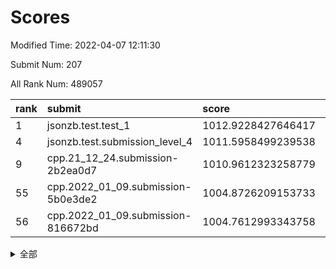 # Scores

Modified Time: 2022-04-07 12:11:30

Submit Num: 207

All Rank Num: 489057

| rank |               submit               |       score        |       sigma        | pk_num |
| :--- | :--------------------------------- | :----------------- | :----------------- | :----- |
| 1    | jsonzb.test.test_1                 | 1012.9228427646417 | 0.8201966783443883 | 9450   |
| 4    | jsonzb.test.submission_level_4     | 1011.5958499239538 | 0.7607412547404638 | 9452   |
| 9    | cpp.21_12_24.submission-2b2ea0d7   | 1010.9612323258779 | 0.7808838503147867 | 9450   |
| 55   | cpp.2022_01_09.submission-5b0e3de2 | 1004.8726209153733 | 0.727087614206967  | 9453   |
| 56   | cpp.2022_01_09.submission-816672bd | 1004.7612993343758 | 0.7088608975068886 | 9451   |


<details>
<summary>全部</summary>

| rank |                 submit                 |       score        |       sigma        | pk_num |
| :--- | :------------------------------------- | :----------------- | :----------------- | :----- |
| 1    | jsonzb.test.test_1                     | 1012.9228427646417 | 0.8201966783443883 | 9450   |
| 2    | gobigger.level_3.submission_level_3_23 | 1012.1998763951894 | 0.7782406049691907 | 9452   |
| 3    | gobigger.level_3.submission_level_3_12 | 1011.9146718687605 | 0.7597350182984602 | 9454   |
| 4    | jsonzb.test.submission_level_4         | 1011.5958499239538 | 0.7607412547404638 | 9452   |
| 5    | gobigger.level_3.submission_level_3_48 | 1011.5038284180677 | 0.7788197096907145 | 9448   |
| 6    | gobigger.level_3.submission_level_3_17 | 1011.4841074053924 | 0.7870316220893486 | 9453   |
| 7    | gobigger.level_3.submission_level_3_9  | 1011.2013148392795 | 0.7580018535506299 | 9449   |
| 8    | gobigger.level_3.submission_level_3_39 | 1011.1714882645801 | 0.7780162877443499 | 9450   |
| 9    | cpp.21_12_24.submission-2b2ea0d7       | 1010.9612323258779 | 0.7808838503147867 | 9450   |
| 10   | gobigger.level_3.submission_level_3_8  | 1010.9422569173604 | 0.7606280605376423 | 9451   |
| 11   | gobigger.level_3.submission_level_3_41 | 1010.8433074893588 | 0.750940485370718  | 9450   |
| 12   | gobigger.level_3.submission_level_3_26 | 1010.6985343861562 | 0.7825199642964478 | 9452   |
| 13   | gobigger.level_3.submission_level_3_25 | 1010.6820379082318 | 0.7797025587761572 | 9446   |
| 14   | gobigger.level_3.submission_level_3_37 | 1010.6645697232566 | 0.7851557684787689 | 9450   |
| 15   | gobigger.level_3.submission_level_3_3  | 1010.635456814931  | 0.7662774352786361 | 9448   |
| 16   | gobigger.level_3.submission_level_3_35 | 1010.5190680908283 | 0.7496770399214758 | 9451   |
| 17   | gobigger.level_3.submission_level_3_13 | 1010.4910224192913 | 0.777055818644039  | 9452   |
| 18   | gobigger.level_3.submission_level_3_31 | 1010.4761560065125 | 0.7800599807650918 | 9448   |
| 19   | gobigger.level_3.submission_level_3_22 | 1010.4183502596595 | 0.7928701606354579 | 9451   |
| 20   | gobigger.level_3.submission_level_3_47 | 1010.3288852115651 | 0.75927575044685   | 9448   |
| 21   | gobigger.level_3.submission_level_3_10 | 1010.2629837669972 | 0.7517387585703994 | 9455   |
| 22   | gobigger.level_3.submission_level_3_32 | 1010.2509131230613 | 0.769381564149639  | 9450   |
| 23   | gobigger.level_3.submission_level_3_15 | 1010.2371267044226 | 0.7707289044525947 | 9452   |
| 24   | gobigger.level_3.submission_level_3_43 | 1010.1122850194675 | 0.7662721746554607 | 9452   |
| 25   | gobigger.level_3.submission_level_3_36 | 1009.9743808813054 | 0.7667525601252629 | 9452   |
| 26   | gobigger.level_3.submission_level_3_30 | 1009.9513401635209 | 0.7600855939335684 | 9450   |
| 27   | gobigger.level_3.submission_level_3_40 | 1009.9489003956946 | 0.7517197027457246 | 9455   |
| 28   | gobigger.level_3.submission_level_3_46 | 1009.893795700855  | 0.7433196302543682 | 9452   |
| 29   | gobigger.level_3.submission_level_3_19 | 1009.877629513289  | 0.7559111144111241 | 9450   |
| 30   | gobigger.level_3.submission_level_3_49 | 1009.8497368165301 | 0.7403919618105926 | 9448   |
| 31   | gobigger.level_3.submission_level_3_7  | 1009.7721476301086 | 0.7605972309816881 | 9452   |
| 32   | gobigger.level_3.submission_level_3_0  | 1009.763731027061  | 0.751156211874749  | 9453   |
| 33   | gobigger.level_3.submission_level_3_29 | 1009.7114863161771 | 0.7308296373390919 | 9445   |
| 34   | gobigger.level_3.submission_level_3_11 | 1009.7109393620493 | 0.7516290923638566 | 9449   |
| 35   | gobigger.level_3.submission_level_3_42 | 1009.671796728233  | 0.7662043638086388 | 9449   |
| 36   | gobigger.level_3.submission_level_3_6  | 1009.6633474721947 | 0.7741710767787758 | 9452   |
| 37   | gobigger.level_3.submission_level_3_14 | 1009.6419429685624 | 0.748205411097307  | 9447   |
| 38   | gobigger.level_3.submission_level_3_27 | 1009.6273736677148 | 0.7659439285948797 | 9447   |
| 39   | gobigger.level_3.submission_level_3_21 | 1009.6120676286716 | 0.7524098203034301 | 9449   |
| 40   | gobigger.level_3.submission_level_3_18 | 1009.4548829471177 | 0.7693740825938872 | 9449   |
| 41   | gobigger.level_3.submission_level_3_44 | 1009.3340280315333 | 0.7621371062128133 | 9457   |
| 42   | gobigger.level_3.submission_level_3_2  | 1009.2270911777831 | 0.7549517286184767 | 9448   |
| 43   | gobigger.level_3.submission_level_3_24 | 1009.2185065899092 | 0.7440245749633136 | 9452   |
| 44   | gobigger.level_3.submission_level_3_33 | 1009.2041313577038 | 0.7394752434804895 | 9452   |
| 45   | gobigger.level_3.submission_level_3_28 | 1009.200161574196  | 0.7311119344617534 | 9451   |
| 46   | gobigger.level_3.submission_level_3_20 | 1009.0767555553073 | 0.7483677894367362 | 9452   |
| 47   | gobigger.level_3.submission_level_3_45 | 1009.0670814569037 | 0.7533478971700391 | 9450   |
| 48   | gobigger.level_3.submission_level_3_4  | 1009.0555135617478 | 0.7438870967007383 | 9452   |
| 49   | gobigger.level_3.submission_level_3_16 | 1008.9784176529117 | 0.7600915470593058 | 9451   |
| 50   | gobigger.level_3.submission_level_3_5  | 1008.8648503111433 | 0.7477086545167234 | 9449   |
| 51   | gobigger.level_3.submission_level_3_34 | 1008.6705822172171 | 0.7477692813958202 | 9449   |
| 52   | gobigger.level_3.submission_level_3_38 | 1008.4958787722222 | 0.7508874141474684 | 9451   |
| 53   | gobigger.level_3.submission_level_3_1  | 1008.3518116937917 | 0.7397991372624558 | 9449   |
| 54   | gobigger.level_1.submission_level_1_45 | 1005.3079437459779 | 0.725472498446206  | 9452   |
| 55   | cpp.2022_01_09.submission-5b0e3de2     | 1004.8726209153733 | 0.727087614206967  | 9453   |
| 56   | cpp.2022_01_09.submission-816672bd     | 1004.7612993343758 | 0.7088608975068886 | 9451   |
| 57   | gobigger.level_1.submission_level_1_10 | 1004.7356461681848 | 0.7118769803551392 | 9448   |
| 58   | gobigger.level_1.submission_level_1_35 | 1004.6728664533273 | 0.7173761775346706 | 9449   |
| 59   | gobigger.level_1.submission_level_1_16 | 1004.6540828746337 | 0.7082411719736835 | 9449   |
| 60   | gobigger.level_1.submission_level_1_37 | 1004.4253180577609 | 0.7218859855174503 | 9442   |
| 61   | gobigger.level_1.submission_level_1_43 | 1004.4087888430047 | 0.7118184367229091 | 9453   |
| 62   | gobigger.level_1.submission_level_1_38 | 1004.3373406998561 | 0.7067743731806946 | 9450   |
| 63   | gobigger.level_1.submission_level_1_9  | 1004.2116380630251 | 0.7087018711492412 | 9453   |
| 64   | gobigger.level_1.submission_level_1_49 | 1004.1967853729619 | 0.7215311714021332 | 9454   |
| 65   | gobigger.level_1.submission_level_1_23 | 1003.9709327611426 | 0.7190389759056937 | 9453   |
| 66   | gobigger.level_1.submission_level_1_18 | 1003.9432377807918 | 0.7185444282422099 | 9454   |
| 67   | gobigger.level_1.submission_level_1_4  | 1003.8875358132829 | 0.7194265471018185 | 9446   |
| 68   | gobigger.level_1.submission_level_1_25 | 1003.8512839115112 | 0.7176748794428801 | 9449   |
| 69   | gobigger.level_1.submission_level_1_1  | 1003.7382326601916 | 0.7143937541341795 | 9454   |
| 70   | gobigger.level_1.submission_level_1_6  | 1003.6939483032334 | 0.7240605674913446 | 9448   |
| 71   | gobigger.level_1.submission_level_1_11 | 1003.6919132251628 | 0.7158652427762492 | 9451   |
| 72   | gobigger.level_1.submission_level_1_0  | 1003.649904920305  | 0.7230298700294279 | 9450   |
| 73   | gobigger.level_1.submission_level_1_41 | 1003.5007796336955 | 0.7128235086748482 | 9454   |
| 74   | gobigger.level_1.submission_level_1_42 | 1003.4663938866712 | 0.7096349329339049 | 9449   |
| 75   | gobigger.level_1.submission_level_1_2  | 1003.4484712007063 | 0.7187127494976792 | 9449   |
| 76   | gobigger.level_1.submission_level_1_28 | 1003.4396723390095 | 0.703545857639981  | 9456   |
| 77   | gobigger.level_1.submission_level_1_33 | 1003.2666978001084 | 0.7248833682049606 | 9455   |
| 78   | gobigger.level_1.submission_level_1_19 | 1003.2230241857494 | 0.7126765468038442 | 9449   |
| 79   | gobigger.level_1.submission_level_1_48 | 1003.1953386805023 | 0.7161759187391827 | 9449   |
| 80   | gobigger.level_1.submission_level_1_36 | 1003.1327668538812 | 0.7076128654161156 | 9451   |
| 81   | gobigger.level_1.submission_level_1_47 | 1003.1325542385047 | 0.7074855048780707 | 9445   |
| 82   | gobigger.level_1.submission_level_1_27 | 1003.127020454036  | 0.7175891281500029 | 9450   |
| 83   | gobigger.level_1.submission_level_1_17 | 1003.0756646957834 | 0.7117435349489539 | 9451   |
| 84   | gobigger.level_1.submission_level_1_3  | 1003.0333375610975 | 0.7182846767015034 | 9453   |
| 85   | gobigger.level_1.submission_level_1_29 | 1003.0141870002286 | 0.712315523613184  | 9455   |
| 86   | gobigger.level_1.submission_level_1_24 | 1002.901954854122  | 0.7205794045193212 | 9450   |
| 87   | gobigger.level_1.submission_level_1_20 | 1002.860418940448  | 0.7061150858816932 | 9452   |
| 88   | gobigger.level_1.submission_level_1_21 | 1002.8511331217958 | 0.716895813482382  | 9453   |
| 89   | gobigger.level_1.submission_level_1_30 | 1002.8293364341346 | 0.7191960161544677 | 9449   |
| 90   | gobigger.level_1.submission_level_1_39 | 1002.8190825122076 | 0.7138385289631866 | 9454   |
| 91   | gobigger.level_1.submission_level_1_44 | 1002.8153470712131 | 0.7122036779803881 | 9454   |
| 92   | gobigger.level_1.submission_level_1_34 | 1002.7875504502902 | 0.7265043505584354 | 9454   |
| 93   | gobigger.level_1.submission_level_1_26 | 1002.7363240466996 | 0.7149037488317527 | 9450   |
| 94   | gobigger.level_1.submission_level_1_15 | 1002.7110806499388 | 0.7033791128382306 | 9448   |
| 95   | gobigger.level_1.submission_level_1_7  | 1002.659869152895  | 0.714407023121809  | 9454   |
| 96   | gobigger.level_1.submission_level_1_13 | 1002.636608400408  | 0.7125425899497756 | 9451   |
| 97   | gobigger.level_1.submission_level_1_40 | 1002.6342200448298 | 0.7158136551695846 | 9450   |
| 98   | gobigger.level_1.submission_level_1_31 | 1002.5062825843205 | 0.6960891689660276 | 9446   |
| 99   | gobigger.level_1.submission_level_1_22 | 1002.500091674057  | 0.7113779259489212 | 9451   |
| 100  | gobigger.level_1.submission_level_1_5  | 1002.3891206638363 | 0.7133751639027631 | 9451   |
| 101  | gobigger.level_1.submission_level_1_14 | 1002.285283606273  | 0.7116539967394866 | 9451   |
| 102  | gobigger.level_1.submission_level_1_12 | 1002.2676124087727 | 0.7171839759051565 | 9449   |
| 103  | gobigger.level_1.submission_level_1_46 | 1002.0495815922488 | 0.7134960656924666 | 9451   |
| 104  | gobigger.level_1.submission_level_1_32 | 1001.9884151670134 | 0.7049078884343457 | 9448   |
| 105  | gobigger.level_1.submission_level_1_8  | 1001.8859639446393 | 0.7198728979512641 | 9448   |
| 106  | gobigger.random.submission_random_33   | 997.1707000644049  | 0.7158788646644435 | 9454   |
| 107  | gobigger.random.submission_random_3    | 997.1180857256645  | 0.7079624950619446 | 9451   |
| 108  | gobigger.random.submission_random_21   | 997.0493219667333  | 0.716351620043818  | 9447   |
| 109  | gobigger.random.submission_random_2    | 996.9639137867989  | 0.7006516396421263 | 9453   |
| 110  | gobigger.random.submission_random_49   | 996.7774727560418  | 0.7171831294225459 | 9455   |
| 111  | gobigger.random.submission_random_7    | 996.7223391118404  | 0.7154851520979723 | 9451   |
| 112  | gobigger.random.submission_random_35   | 996.7155756213963  | 0.7163342971062312 | 9448   |
| 113  | gobigger.random.submission_random_25   | 996.6173148019635  | 0.708526705895908  | 9449   |
| 114  | gobigger.random.submission_random_30   | 996.5956446612248  | 0.7233461682933756 | 9449   |
| 115  | gobigger.random.submission_random_29   | 996.593128964262   | 0.7069629521906153 | 9449   |
| 116  | gobigger.random.submission_random_14   | 996.581048557439   | 0.7167377933672703 | 9454   |
| 117  | gobigger.random.submission_random_36   | 996.5660665052351  | 0.7085308252567124 | 9454   |
| 118  | gobigger.random.submission_random_23   | 996.5065112546437  | 0.7190471984172101 | 9450   |
| 119  | gobigger.random.submission_random_20   | 996.4127865464999  | 0.7037178498392324 | 9447   |
| 120  | gobigger.random.submission_random_40   | 996.3673102775732  | 0.709460936633164  | 9451   |
| 121  | gobigger.random.submission_random_17   | 996.300644136646   | 0.7113382941182691 | 9451   |
| 122  | gobigger.random.submission_random_43   | 996.2447282528587  | 0.7083349794417136 | 9445   |
| 123  | gobigger.random.submission_random_16   | 996.2260081578107  | 0.7092605455805882 | 9451   |
| 124  | gobigger.random.submission_random_6    | 996.2074971085862  | 0.7067811423855885 | 9449   |
| 125  | gobigger.random.submission_random_28   | 996.1810564405732  | 0.7177765661353378 | 9455   |
| 126  | gobigger.random.submission_random_8    | 996.171582535408   | 0.7035652932963135 | 9450   |
| 127  | gobigger.random.submission_random_48   | 996.1523640218657  | 0.7259629277146282 | 9448   |
| 128  | gobigger.random.submission_random_39   | 996.1281229023406  | 0.7177473604441612 | 9450   |
| 129  | gobigger.random.submission_random_44   | 996.1199176598259  | 0.7093022102797868 | 9452   |
| 130  | gobigger.random.submission_random_27   | 996.042486862127   | 0.7188207650466208 | 9452   |
| 131  | gobigger.random.submission_random_32   | 996.037405763194   | 0.7193358473060185 | 9451   |
| 132  | gobigger.random.submission_random_10   | 996.0282002615721  | 0.7228391024230469 | 9451   |
| 133  | gobigger.random.submission_random_22   | 995.9964532212491  | 0.7164162278925749 | 9453   |
| 134  | gobigger.random.submission_random_9    | 995.9457731695818  | 0.7021899579842893 | 9449   |
| 135  | gobigger.random.submission_random_18   | 995.8798735009622  | 0.716406411242642  | 9450   |
| 136  | gobigger.random.submission_random_42   | 995.8792171545671  | 0.7171585871834595 | 9447   |
| 137  | gobigger.random.submission_random_12   | 995.7776973169293  | 0.696234169402435  | 9447   |
| 138  | gobigger.random.submission_random_4    | 995.7581527406311  | 0.7071162255611704 | 9455   |
| 139  | gobigger.random.submission_random_31   | 995.7345830434366  | 0.7069533809915732 | 9450   |
| 140  | gobigger.random.submission_random_45   | 995.6827531962597  | 0.7224532205694832 | 9448   |
| 141  | gobigger.random.submission_random_13   | 995.6675532617719  | 0.7082794680350655 | 9455   |
| 142  | gobigger.random.submission_random_15   | 995.6244993296959  | 0.7107484058279158 | 9449   |
| 143  | gobigger.random.submission_random_37   | 995.5511428278493  | 0.7225710354837603 | 9448   |
| 144  | gobigger.random.submission_random_26   | 995.5389598335369  | 0.7182235391292154 | 9448   |
| 145  | gobigger.random.submission_random_11   | 995.4524864471053  | 0.708278891592621  | 9447   |
| 146  | gobigger.random.submission_random_5    | 995.4328690695224  | 0.7332632335899544 | 9452   |
| 147  | gobigger.random.submission_random_34   | 995.4132297215479  | 0.7098359551820613 | 9452   |
| 148  | gobigger.random.submission_random_41   | 995.4087837147616  | 0.7208101405241247 | 9449   |
| 149  | gobigger.random.submission_random_1    | 995.2682280349079  | 0.7054275922268834 | 9454   |
| 150  | gobigger.random.submission_random_46   | 995.213416098959   | 0.6948000453708221 | 9448   |
| 151  | gobigger.random.submission_random_0    | 995.1887571136667  | 0.7094354638023035 | 9456   |
| 152  | gobigger.random.submission_random_19   | 995.1028316958796  | 0.7024934813208564 | 9452   |
| 153  | gobigger.random.submission_random_24   | 995.0375427329286  | 0.7185488672238304 | 9450   |
| 154  | gobigger.random.submission_random_38   | 994.8818320628675  | 0.7186790433105581 | 9452   |
| 155  | gobigger.level_2.submission_level_2_11 | 994.7870675312737  | 0.735003228210463  | 9452   |
| 156  | gobigger.random.submission_random_47   | 994.6459094874031  | 0.7185482525131079 | 9447   |
| 157  | gobigger.level_2.submission_level_2_1  | 993.7090528056519  | 0.7246321945805453 | 9443   |
| 158  | gobigger.level_2.submission_level_2_22 | 993.6855603180818  | 0.7404331981671597 | 9453   |
| 159  | gobigger.level_2.submission_level_2_4  | 993.5982916351959  | 0.7481142562942501 | 9449   |
| 160  | gobigger.level_2.submission_level_2_9  | 993.4739993487838  | 0.7345215105118643 | 9454   |
| 161  | gobigger.level_2.submission_level_2_34 | 993.4240467409596  | 0.7405677778889775 | 9447   |
| 162  | gobigger.level_2.submission_level_2_44 | 993.1112622812593  | 0.7374201448526546 | 9451   |
| 163  | gobigger.level_2.submission_level_2_39 | 993.0904483603659  | 0.7293948739124413 | 9444   |
| 164  | gobigger.level_2.submission_level_2_47 | 992.9069869419302  | 0.7520228874480448 | 9449   |
| 165  | gobigger.level_2.submission_level_2_31 | 992.8680744953527  | 0.7481488421298843 | 9450   |
| 166  | gobigger.level_2.submission_level_2_42 | 992.8206246001483  | 0.7512525812011062 | 9452   |
| 167  | gobigger.level_2.submission_level_2_18 | 992.7775897185205  | 0.7409126871697469 | 9452   |
| 168  | gobigger.level_2.submission_level_2_45 | 992.7677366481488  | 0.7321811905610011 | 9450   |
| 169  | gobigger.level_2.submission_level_2_12 | 992.6933204235055  | 0.7370201108923232 | 9442   |
| 170  | gobigger.level_2.submission_level_2_35 | 992.6595093378579  | 0.7366163589033243 | 9458   |
| 171  | gobigger.level_2.submission_level_2_15 | 992.6485570485512  | 0.7363102301382114 | 9450   |
| 172  | gobigger.level_2.submission_level_2_13 | 992.6229038944157  | 0.7307489581151188 | 9451   |
| 173  | gobigger.level_2.submission_level_2_27 | 992.6217140681263  | 0.7401535994478208 | 9447   |
| 174  | gobigger.level_2.submission_level_2_24 | 992.602253163422   | 0.7363638450588582 | 9447   |
| 175  | gobigger.level_2.submission_level_2_49 | 992.5926236090204  | 0.7434535725383318 | 9446   |
| 176  | gobigger.level_2.submission_level_2_8  | 992.5028441784423  | 0.7685379416962432 | 9443   |
| 177  | gobigger.level_2.submission_level_2_38 | 992.337195435387   | 0.7405829741586927 | 9453   |
| 178  | gobigger.level_2.submission_level_2_5  | 992.3360854427158  | 0.7606423242312719 | 9453   |
| 179  | gobigger.level_2.submission_level_2_46 | 992.2968302948718  | 0.7471244432399875 | 9450   |
| 180  | gobigger.level_2.submission_level_2_36 | 992.2536540184606  | 0.7322465781689288 | 9445   |
| 181  | gobigger.level_2.submission_level_2_20 | 992.2444760227369  | 0.751621685328535  | 9451   |
| 182  | gobigger.level_2.submission_level_2_43 | 992.2407130717884  | 0.7352661930317769 | 9449   |
| 183  | gobigger.level_2.submission_level_2_21 | 992.2188195356262  | 0.7476628057490255 | 9451   |
| 184  | gobigger.level_2.submission_level_2_30 | 992.2075409257393  | 0.7568033639918443 | 9452   |
| 185  | gobigger.level_2.submission_level_2_10 | 992.1533245105684  | 0.7566725419007918 | 9448   |
| 186  | gobigger.level_2.submission_level_2_40 | 992.0816907053003  | 0.7577845072552367 | 9450   |
| 187  | gobigger.level_2.submission_level_2_25 | 992.029948048569   | 0.754774700080008  | 9451   |
| 188  | gobigger.level_2.submission_level_2_14 | 992.0219976162804  | 0.7813673953321151 | 9451   |
| 189  | gobigger.level_2.submission_level_2_17 | 992.0132383740976  | 0.7617629791031665 | 9445   |
| 190  | gobigger.level_2.submission_level_2_2  | 991.8270002570625  | 0.749908110741028  | 9449   |
| 191  | gobigger.level_2.submission_level_2_28 | 991.812681238821   | 0.7572730227619369 | 9454   |
| 192  | gobigger.level_2.submission_level_2_6  | 991.7316310824714  | 0.7450256128751498 | 9451   |
| 193  | gobigger.level_2.submission_level_2_29 | 991.6461516406686  | 0.7691940848766765 | 9456   |
| 194  | gobigger.level_2.submission_level_2_0  | 991.6043418645861  | 0.7518193475587255 | 9454   |
| 195  | gobigger.level_2.submission_level_2_33 | 991.4161390888402  | 0.7536722320422592 | 9448   |
| 196  | gobigger.level_2.submission_level_2_26 | 991.2063298171518  | 0.7488669246571846 | 9451   |
| 197  | gobigger.level_2.submission_level_2_19 | 991.1964045979912  | 0.7652981045177842 | 9449   |
| 198  | gobigger.level_2.submission_level_2_7  | 991.1961673353204  | 0.7520775366865766 | 9451   |
| 199  | gobigger.level_2.submission_level_2_16 | 991.147688088181   | 0.7551757721791665 | 9448   |
| 200  | gobigger.level_2.submission_level_2_3  | 991.0943878092063  | 0.7528552137214913 | 9445   |
| 201  | gobigger.level_2.submission_level_2_23 | 990.9482567975645  | 0.7536801339197866 | 9455   |
| 202  | gobigger.level_2.submission_level_2_32 | 990.7705253749903  | 0.7804937824667703 | 9449   |
| 203  | gobigger.level_2.submission_level_2_37 | 990.7165070446075  | 0.7475436995475921 | 9450   |
| 204  | gobigger.level_2.submission_level_2_48 | 990.6079588742664  | 0.7557432167706477 | 9446   |
| 205  | gobigger.level_2.submission_level_2_41 | 990.4332508676857  | 0.7514439075815292 | 9449   |
| 206  | gobigger.none.submission_none_0        | 976.9100312740944  | 1.3229892060328803 | 9452   |
| 207  | gobigger.none.submission_none_1        | 975.8112694454053  | 1.5228546107986298 | 9455   |

</details>